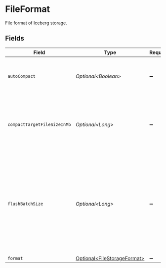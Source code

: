 # FileFormat

File format of Iceberg storage.


## Fields

| Field                                                                                                                                                   | Type                                                                                                                                                    | Required                                                                                                                                                | Description                                                                                                                                             |
| ------------------------------------------------------------------------------------------------------------------------------------------------------- | ------------------------------------------------------------------------------------------------------------------------------------------------------- | ------------------------------------------------------------------------------------------------------------------------------------------------------- | ------------------------------------------------------------------------------------------------------------------------------------------------------- |
| `autoCompact`                                                                                                                                           | *Optional\<Boolean>*                                                                                                                                    | :heavy_minus_sign:                                                                                                                                      | Auto compact data files when stream close                                                                                                               |
| `compactTargetFileSizeInMb`                                                                                                                             | *Optional\<Long>*                                                                                                                                       | :heavy_minus_sign:                                                                                                                                      | Specify the target size of Iceberg data file when performing a compaction action.                                                                       |
| `flushBatchSize`                                                                                                                                        | *Optional\<Long>*                                                                                                                                       | :heavy_minus_sign:                                                                                                                                      | Iceberg data file flush batch size. Incoming rows write to cache firstly; When cache size reaches this 'batch size', flush into real Iceberg data file. |
| `format`                                                                                                                                                | [Optional\<FileStorageFormat>](../../models/shared/FileStorageFormat.md)                                                                                | :heavy_minus_sign:                                                                                                                                      | N/A                                                                                                                                                     |